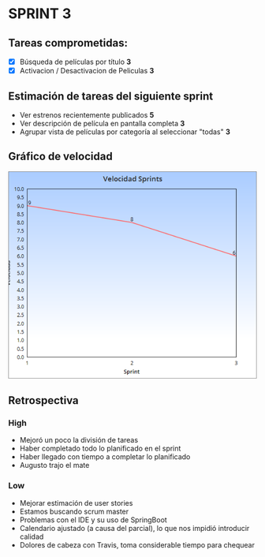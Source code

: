 # SPRINT 3

## Tareas comprometidas:
- [x] Búsqueda de películas por título  **3**
- [x] Activacion / Desactivacion de Peliculas **3**

## Estimación de tareas del siguiente sprint
- Ver estrenos recientemente publicados **5**
- Ver descripción de película en pantalla completa **3**
- Agrupar vista de películas por categoría al seleccionar "todas" **3**

## Gráfico de velocidad
![sprints](sprint3.png?raw=true "Velocidad en Sprints")

## Retrospectiva

### High
- Mejoró un poco la división de tareas
- Haber completado todo lo planificado en el sprint
- Haber llegado con tiempo a completar lo planificado
- Augusto trajo el mate

### Low
- Mejorar estimación de user stories
- Estamos buscando scrum master
- Problemas con el IDE y su uso de SpringBoot
- Calendario ajustado (a causa del parcial), lo que nos impidió introducir calidad
- Dolores de cabeza con Travis, toma considerable tiempo para chequear
